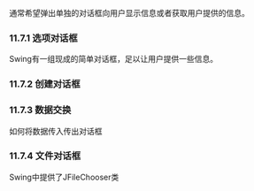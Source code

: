 通常希望弹出单独的对话框向用户显示信息或者获取用户提供的信息。

### 11.7.1 选项对话框

Swing有一组现成的简单对话框，足以让用户提供一些信息。


### 11.7.2 创建对话框

### 11.7.3 数据交换


如何将数据传入传出对话框

### 11.7.4 文件对话框

Swing中提供了JFileChooser类

